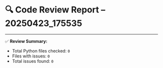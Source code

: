 # 🔍 Code Review Report – 20250423_175535

---

✅ **Review Summary:**
- Total Python files checked: `0`
- Files with issues: `0`
- Total issues found: `0`
